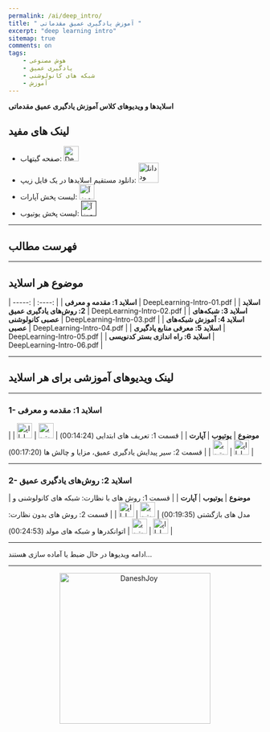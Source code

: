 ```yaml
---
permalink: /ai/deep_intro/
title: " آموزش یادگیری عمیق مقدماتی "
excerpt: "deep learning intro"
sitemap: true
comments: on
tags:
    - هوش مصنوعی
    - یادگیری عمیق
    - شبکه های کانولوشنی
    - آموزش
---
```


**اسلایدها و ویدیوهای کلاس آموزش یادگیری عمیق مقدماتی**

## لینک های مفید
- صفحه گیتهاب: <a  href="https://github.com/DaneshJoy/DeepLearning_Intro" target="_blank"><img src="{{ '/assets/images/github.png' | relative_url }}" width="30px" title="DeepLearning_Intro on Github" alt="DeepLearning_Intro on Github"></a><br/>
- دانلود مستقیم اسلایدها در یک فایل زیپ: <a  href="https://github.com/DaneshJoy/DeepLearning_Intro/archive/master.zip"><img src="{{ '/assets/images/download.png' | relative_url }}" width="40px" title="دانلود" alt="دانلود"></a><br/>
- لیست پخش آپارات: <a  href="https://www.aparat.com/playlist/282124" target="_blank"><img src="{{ '/assets/images/aparat.png' | relative_url }}" width="30px" title="آموزش یادگیری عمیق (مقدماتی)" alt="آموزش یادگیری عمیق (مقدماتی)"></a><br/>
- لیست پخش یوتیوب: <a  href="" target="_blank"><img src="{{ '/assets/images/youtube.png' | relative_url }}" width="30px" title="آموزش یادگیری عمیق (مقدماتی)" alt="آموزش یادگیری عمیق (مقدماتی)"></a><br/>

-------------------------------------
## فهرست مطالب
-------------------------------------

## موضوع هر اسلاید

| -----: | :----: |
| **اسلاید 1: مقدمه و معرفی** | DeepLearning-Intro-01.pdf |
| **اسلاید 2: روش‌های یادگیری عمیق** | DeepLearning-Intro-02.pdf |
| **اسلاید 3: شبکه‌های عصبی کانولوشنی** | DeepLearning-Intro-03.pdf |
| **اسلاید 4: آموزش شبکه‌های عصبی** | DeepLearning-Intro-04.pdf |
| **اسلاید 5: معرفی منابع یادگیری** | DeepLearning-Intro-05.pdf |
| **اسلاید 6: راه اندازی بستر کدنویسی** | DeepLearning-Intro-06.pdf |

-------------------------------------

## لینک ویدیوهای آموزشی برای هر اسلاید

-------------------------------------

### 1- اسلاید 1: مقدمه و معرفی

| **موضوع** | **یوتیوب** | **آپارت** |
| قسمت 1: تعریف های ابتدایی (00:14:24) | <a href="https://youtu.be/BhTodurax0w" target="_blank"><img src="{{ '/assets/images/youtube.png' | relative_url }}" width="30px" title="یوتیوب" alt="یوتیوب"></a> | <a href="https://aparat.com/v/sQS5R" target="_blank"><img src="{{ '/assets/images/aparat.png' | relative_url }}" width="30px" title="اپارات" alt="اپارات"></a> |
| قسمت 2: سیر پیدایش یادگیری عمیق، مزایا و چالش ها (00:17:20) | <a href="https://youtu.be/Qu6yT_zWcV4" target="_blank"><img src="{{ '/assets/images/youtube.png' | relative_url }}" width="30px" title="یوتیوب" alt="یوتیوب"></a> | <a href="https://aparat.com/v/qdxOi" target="_blank"><img src="{{ '/assets/images/aparat.png' | relative_url }}" width="30px" title="اپارات" alt="اپارات"></a> |

-------------------------------------

### 2- اسلاید 2: روش‌های یادگیری عمیق

| **موضوع** | **یوتیوب** | **آپارت** |
| قسمت 1: روش های با نظارت: شبکه های کانولوشنی و مدل های بازگشتی (00:19:35) | <a href="https://youtu.be/1Sy4onIjuEE" target="_blank"><img src="{{ '/assets/images/youtube.png' | relative_url }}" width="30px" title="یوتیوب" alt="یوتیوب"></a> | <a href="https://aparat.com/v/sN3LF" target="_blank"><img src="{{ '/assets/images/aparat.png' | relative_url }}" width="30px" title="اپارات" alt="اپارات"></a> |
| قسمت 2: روش های بدون نظارت: اتوانکدرها و شبکه های مولد (00:24:53) | <a href="https://youtu.be/F_5eav360Lo" target="_blank"><img src="{{ '/assets/images/youtube.png' | relative_url }}" width="30px" title="یوتیوب" alt="یوتیوب"></a> | <a href="https://aparat.com/v/7xKig" target="_blank"><img src="{{ '/assets/images/aparat.png' | relative_url }}" width="30px" title="اپارات" alt="اپارات"></a> |

-------------------------------------

ادامه ویدیوها در حال ضبط یا آماده سازی هستند...

-------------------------------------

<p align="center">
  <a href="https://daneshjoy.ir">
    <img src="{{ '/assets/images/DaneshJoy.png' | relative_url }}" width="300px" title="DaneshJoy" alt="DaneshJoy"> 
  </a>
</p>

<div class="well">
<div class="rw-ui-container"></div>
</div>

